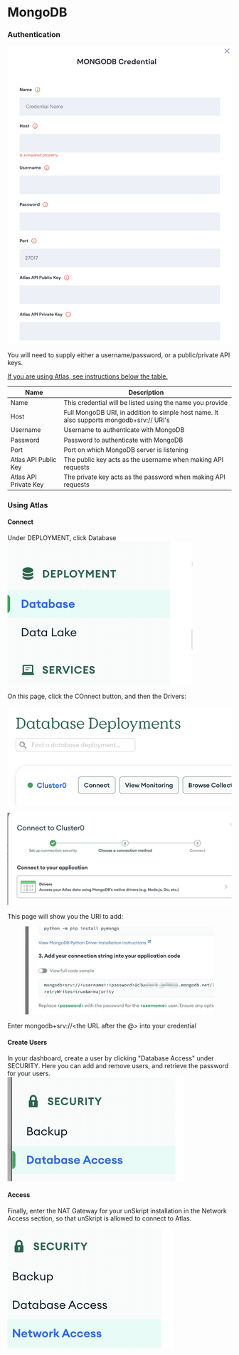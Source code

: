 # MongoDB



### Authentication

![Information needed to onboard Mongo DB connector](<../../../.gitbook/assets/Screen Shot 2022-06-14 at 6.02.37 PM.png>)

You will need to supply either a username/password, or a public/private API keys.

[If you are using Atlas, see instructions below the table.](./#using-atlas)

| Name                  | Description                                                                              |
| --------------------- | ---------------------------------------------------------------------------------------- |
| Name                  | This credential will be listed using the name you provide                                |
| Host                  | Full MongoDB URI, in addition to simple host name. It also supports mongodb+srv:// URI's |
| Username              | Username to authenticate with MongoDB                                                    |
| Password              | Password to authenticate with MongoDB                                                    |
| Port                  | Port on which MongoDB server is listening                                                |
| Atlas API Public Key  | The public key acts as the username when making API requests                             |
| Atlas API Private Key | The private key acts as the password when making API requests                            |

### Using Atlas



#### Connect

Under DEPLOYMENT, click Database\
![](../../../.gitbook/assets/image.png)

On this page, click the COnnect button, and then the Drivers:\
\
![](<../../../.gitbook/assets/image (8).png>)

![](<../../../.gitbook/assets/image (1).png>)

This page will show you the URI to add:

<figure><img src="../../../.gitbook/assets/Screenshot_2023-06-30_at_18_06_30.jpg" alt=""><figcaption></figcaption></figure>

Enter mongodb+srv://\<the URL after the @> into your credential

#### Create Users

In your dashboard, create a user by clicking "Database Access" under SECURITY.  Here you can add and remove users, and retrieve the password for your users.\
![](<../../../.gitbook/assets/image (5).png>)

#### Access

Finally, enter the NAT Gateway for your unSkript installation in the Network Access section, so that unSkript is allowed to connect to Atlas.

![](<../../../.gitbook/assets/image (7).png>)

